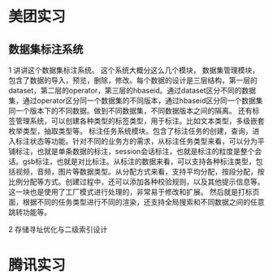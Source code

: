 # 美团实习

## 数据集标注系统
1 讲讲这个数据集标注系统。
这个系统大概分这么几个模块，
数据集管理模块，包含了数据的导入，预览，删除，修改。每个数据的设计是三层结构，第一层的dataset，第二层的operator，第三层的hbaseid。通过dataset区分不同的数据集，通过operator区分同一个数据集的不同版本，通过hbaseid区分同一个数据集同一个版本下的不同数据。做到不同数据集，不同数据版本之间的隔离。
还有标签管理系统，可以创建各种类型的标签类型，用于标注。比如文本类型，多级嵌套枚举类型，抽取类型等。
标注任务系统模块。包含了标注任务的创建，查询，进入标注状态等功能。针对不同的业务方的需求，从标注任务类型来看，可以分为平铺标注，也就是单条数据的标注，session会话标注，也就是标注的粒度是整个会话。gsb标注，也就是对比标注。从标注的数据来看，可以支持各种标注类型，包括视频，音频，图片等数据类型。从分配方式来看，支持平均分配，按段分配，按比例分配等方式。创建过程中，还可以添加各种校验规则，以及其他提示信息等。这一块也是使用了工厂模式进行处理的，非常易于修改和扩展。
然后就是打标页面，根据不同的任务类型进行不同的渲染，还支持全局搜索和不同数据之间的任意跳转功能等。

2 存储寻址优化与二级索引设计




# 腾讯实习
